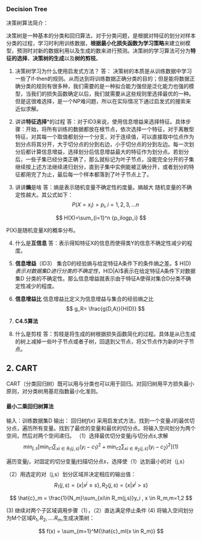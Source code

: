 ### Decision Tree


决策树算法简介：

决策树是一种基本的分类和回归算法，对于分类问题，是根据对特征的划分对样本分类的过程，学习时利用训练数据，**根据最小化损失函数为学习策略**来建立树模型，预测时对新的数据利用以及生成的数来进行预测。决策树的学习算法可分为**特征的选择**，**决策树的生成**以及**树的剪枝**。


1. 决策树学习为什么使用启发式方法？
答： 决策树的本质是从训练数据中学习一些了if-then的规则。从而达到将训练数据正确分类的目的；但是能将数据正确分类的规则有很多种，我们需要的是一种拟合能力强但是泛化能力也强的模型，当我们的损失函数确定以后，我们就需要从这些规则里选择最优的一种。但是这很难选择，是一个NP难问题，所以在实际情况下通过启发式的搜索来近似求解。

2. 讲讲**特征选择***的过程
 答：对于ID3来说，使用信息增益来选择特征。具体步骤：开始，将所有训练的数据都放在根节点，依次选择一个特征，对于离散型特征，对其每一个取值都划分一个分支，对于连续值，可以直接取中位点作为划分点将其分开，大于切分点的分到右边，小于切分点的分到左边。每一次划分后都计算信息增益，选择划分后信息增益最大的特征作为划分点。若划分后，一些子集已经分类正确了，那么就标记为叶子节点，没能完全分开的子集继续按上述方法继续递归划分，直到子集中实例能被正确分开，或者划分的特征都用完了为止，最后每一个样本都落到了叶子节点上了。

3. 讲讲**熵**是啥
答：熵是表示随机变量不确定性的度量。熵越大 随机变量的不确定性越大。其公式如下：
$$ P(X=x_i) =p_i, i=1,2,3,...n$$

$$
H(X)=\sum_{i=1}^n {p_ilogp_i}
$$

P(X)是随机变量X的概率分布。

4. 什么是**互信息**
答：表示得知特征X的信息而使得类Y的信息不确定性减少的程度。

5. **信息增益**（ID3）
集合D的经验熵与给定特征A条件下的条件熵之差。$ H(D)$表示对数据集D进行分类的不确定性，$H(D|A)$表示在给定特征A条件下对数据集D 分类的不确定性。那么信息增益就表示由于特征A使得对集合D分类不确定性减少的程度。 

6. **信息增益比**
信息增益比定义为信息增益与集合的经验熵之比
$$
g_R= \frac{g(D,A)}{H(D)}
$$

7. **C4.5算法**

8. 什么是剪枝
答：剪枝是将生成的树根据损失函数简化的过程。具体是从已生成的树上减掉一些叶子节点或者子树，回退到父节点，将父节点作为新的叶子节点。

## 2. CART
CART（分类回归树）既可以用与分类也可以用于回归。对回归树用平方损失最小原则，对分类树用基尼指数最小化准则。

#### 最小二乘回归树算法

输入：训练数据集D
输出： 回归树$f(x)$
采用启发式方法，找到一个变量J的最优切分点，遍历所有变量。找到了最优的变量和最优的切分点。将输入空间划分为两个空间，然后对两个空间递归。
（1）选择最优切分变量$j$与切分点$s$,求解
$$
\min_{j,s} \left[\min_{c1}\sum_{xi\in R_1(j,s)}(y_i-c_1)^2+\min_{c2}\sum_{xi\in R_2(j,s)}(y_i-c_2)^2 \right]   (1)
$$

 遍历变量$j$，对固定的切分变量$j$扫描切分点$s$，选择使（1）达到最小的对（j,s）
 
 （2）用选定的对（j,s）划分区域并决定相应的输出值：
$$
R_1(j,s) =\lbrace x|x^{j} \leq s \rbrace,  R_2(j,s) =\lbrace x|x^{j} \gt s \rbrace
$$

$$
\hat{c}_m = \frac{1}{N_m}\sum_{xi\in R_m(j,s)}y_i , x \in R_m,m=1,2
$$

(3) 继续对两个子区域调用步骤（1），（2）直达满足停止条件
(4) 将输入空间划分为M个区域$R_1, R_2,....R_m$,生成决策树：

$$
f(x) = \sum_{m=1}^M{\hat{c}_mI(x \in R_m)}
$$



